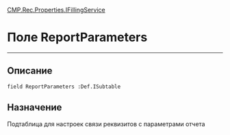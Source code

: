 ﻿---
Link: CMP.Rec.Properties.IFillingService.@ReportParameters
---

<!---  Навигация
[Имя проекта](#) :
-->
[CMP.Rec.Properties.IFillingService](Default)

# Поле ReportParameters
---

## Описание

    field ReportParameters :Def.ISubtable

<!--
## Аргументы{#Args}

### Аргумент1

Описание аргумента 1
-->

## Назначение

Подтаблица для настроек связи реквизитов с параметрами отчета

<!--
## Пример

    ReportParameters...
-->

